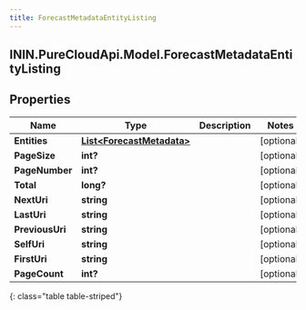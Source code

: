 ```yaml
---
title: ForecastMetadataEntityListing
---
```

## ININ.PureCloudApi.Model.ForecastMetadataEntityListing

## Properties

|Name | Type | Description | Notes|
|------------ | ------------- | ------------- | -------------|
| **Entities** | [**List&lt;ForecastMetadata&gt;**](ForecastMetadata.html) |  | [optional] |
| **PageSize** | **int?** |  | [optional] |
| **PageNumber** | **int?** |  | [optional] |
| **Total** | **long?** |  | [optional] |
| **NextUri** | **string** |  | [optional] |
| **LastUri** | **string** |  | [optional] |
| **PreviousUri** | **string** |  | [optional] |
| **SelfUri** | **string** |  | [optional] |
| **FirstUri** | **string** |  | [optional] |
| **PageCount** | **int?** |  | [optional] |
{: class="table table-striped"}


